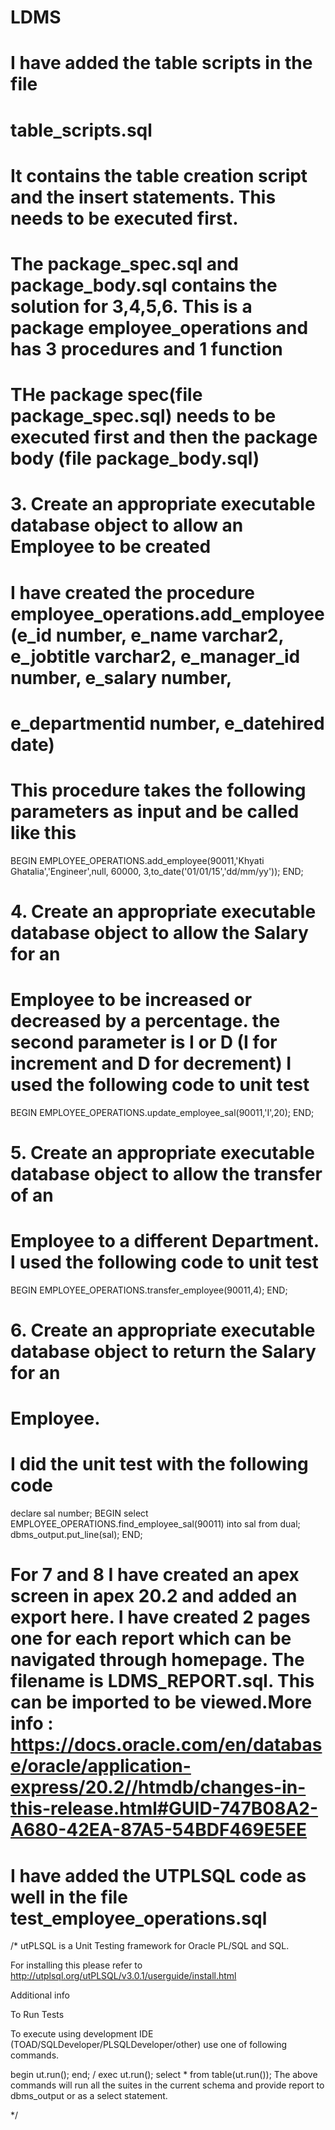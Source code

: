 # LDMS

# I have added the table scripts in the file 

# table_scripts.sql

# It contains the table creation script and the insert statements. This needs to be executed first.

# The package_spec.sql and package_body.sql contains the solution for 3,4,5,6. This is a package employee_operations and has 3 procedures and 1 function
# THe package spec(file package_spec.sql) needs to be executed first and then the package body (file package_body.sql)

# 3. Create an appropriate executable database object to allow an Employee to be created 
#  I have created the procedure employee_operations.add_employee(e_id number, e_name varchar2, e_jobtitle varchar2, e_manager_id number, e_salary number, 
 #        e_departmentid number, e_datehired date)

# This procedure takes the following parameters as input and be called like this
BEGIN
EMPLOYEE_OPERATIONS.add_employee(90011,'Khyati Ghatalia','Engineer',null, 60000, 3,to_date('01/01/15','dd/mm/yy'));
END;


#  4. Create an appropriate executable database object to allow the Salary for an
#  Employee to be increased or decreased by a percentage. the second parameter is I or D (I for increment and D for decrement) I used the following code to unit test

BEGIN
EMPLOYEE_OPERATIONS.update_employee_sal(90011,'I',20);
END;


#  5. Create an appropriate executable database object to allow the transfer of an
#  Employee to a different Department. I used the following code to unit test

BEGIN
EMPLOYEE_OPERATIONS.transfer_employee(90011,4);
END;

#  6. Create an appropriate executable database object to return the Salary for an
#  Employee.
# I did the unit test with the following code 
declare
sal number;
BEGIN
select EMPLOYEE_OPERATIONS.find_employee_sal(90011) into sal from dual;
dbms_output.put_line(sal);
END;


# For 7 and 8 I have created an apex screen in apex 20.2 and added an export here. I have created 2 pages one for each report which can be navigated through homepage. The filename is LDMS_REPORT.sql. This can be imported to be viewed.More info : https://docs.oracle.com/en/database/oracle/application-express/20.2//htmdb/changes-in-this-release.html#GUID-747B08A2-A680-42EA-87A5-54BDF469E5EE


# I have added the UTPLSQL code as well in the file test_employee_operations.sql
/* utPLSQL is a Unit Testing framework for Oracle PL/SQL and SQL.

For installing this please refer to 
 http://utplsql.org/utPLSQL/v3.0.1/userguide/install.html

 Additional info

 To Run Tests

 To execute using development IDE (TOAD/SQLDeveloper/PLSQLDeveloper/other) use one of following commands.

begin
  ut.run();
end;
/
exec  ut.run();
select * from table(ut.run());
The above commands will run all the suites in the current schema and provide report to dbms_output or as a select statement.


 */
